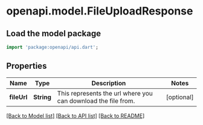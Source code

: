 # openapi.model.FileUploadResponse

## Load the model package
```dart
import 'package:openapi/api.dart';
```

## Properties
Name | Type | Description | Notes
------------ | ------------- | ------------- | -------------
**fileUrl** | **String** | This represents the url where you can download the file from. | [optional] 

[[Back to Model list]](../README.md#documentation-for-models) [[Back to API list]](../README.md#documentation-for-api-endpoints) [[Back to README]](../README.md)


